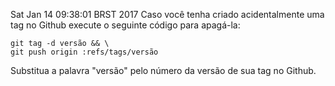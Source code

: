 Sat Jan 14 09:38:01 BRST 2017
Caso você tenha criado acidentalmente uma tag no Github execute o seguinte código para apagá-la:

```
git tag -d versão && \
git push origin :refs/tags/versão
```

Substitua a palavra "versão" pelo número da versão de sua tag no Github.
